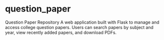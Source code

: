 # question_paper
 Question Paper Repository  A web application built with Flask to manage and access college question papers. Users can search papers by subject and year, view recently added papers, and download PDFs. 
